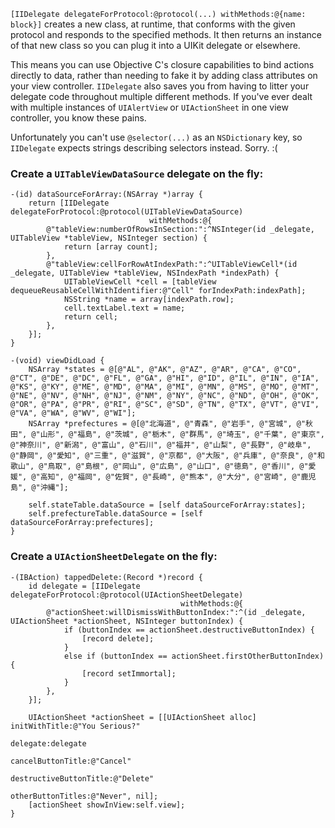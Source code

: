 `[IIDelegate delegateForProtocol:@protocol(...) withMethods:@{name: block}]` creates a new class, at runtime, that conforms with the given protocol and responds to the specified methods. It then returns an instance of that new class so you can plug it into a UIKit delegate or elsewhere.

This means you can use Objective C's closure capabilities to bind actions directly to data, rather than needing to fake it by adding class attributes on your view controller. `IIDelegate` also saves you from having to litter your delegate code throughout multiple different methods. If you've ever dealt with multiple instances of `UIAlertView` or `UIActionSheet` in one view controller, you know these pains.

Unfortunately you can't use `@selector(...)` as an `NSDictionary` key, so `IIDelegate` expects strings describing selectors instead. Sorry. :(

### Create a `UITableViewDataSource` delegate on the fly:

    -(id) dataSourceForArray:(NSArray *)array {
        return [IIDelegate delegateForProtocol:@protocol(UITableViewDataSource)
                                   withMethods:@{
            @"tableView:numberOfRowsInSection:":^NSInteger(id _delegate, UITableView *tableView, NSInteger section) {
                return [array count];
            },
            @"tableView:cellForRowAtIndexPath:":^UITableViewCell*(id _delegate, UITableView *tableView, NSIndexPath *indexPath) {
                UITableViewCell *cell = [tableView dequeueReusableCellWithIdentifier:@"Cell" forIndexPath:indexPath];
                NSString *name = array[indexPath.row];
                cell.textLabel.text = name;
                return cell;
            },
        }];
    }
    
    -(void) viewDidLoad {
        NSArray *states = @[@"AL", @"AK", @"AZ", @"AR", @"CA", @"CO", @"CT", @"DE", @"DC", @"FL", @"GA", @"HI", @"ID", @"IL", @"IN", @"IA", @"KS", @"KY", @"ME", @"MD", @"MA", @"MI", @"MN", @"MS", @"MO", @"MT", @"NE", @"NV", @"NH", @"NJ", @"NM", @"NY", @"NC", @"ND", @"OH", @"OK", @"OR", @"PA", @"PR", @"RI", @"SC", @"SD", @"TN", @"TX", @"VT", @"VI", @"VA", @"WA", @"WV", @"WI"];
        NSArray *prefectures = @[@"北海道", @"青森", @"岩手", @"宮城", @"秋田", @"山形", @"福島", @"茨城", @"栃木", @"群馬", @"埼玉", @"千葉", @"東京", @"神奈川", @"新潟", @"富山", @"石川", @"福井", @"山梨", @"長野", @"岐阜", @"静岡", @"愛知", @"三重", @"滋賀", @"京都", @"大阪", @"兵庫", @"奈良", @"和歌山", @"鳥取", @"島根", @"岡山", @"広島", @"山口", @"徳島", @"香川", @"愛媛", @"高知", @"福岡", @"佐賀", @"長崎", @"熊本", @"大分", @"宮崎", @"鹿児島", @"沖縄"];
    
        self.stateTable.dataSource = [self dataSourceForArray:states];
        self.prefectureTable.dataSource = [self dataSourceForArray:prefectures];
    }

### Create a `UIActionSheetDelegate` on the fly:

    -(IBAction) tappedDelete:(Record *)record {
        id delegate = [IIDelegate delegateForProtocol:@protocol(UIActionSheetDelegate)
                                          withMethods:@{
            @"actionSheet:willDismissWithButtonIndex:":^(id _delegate, UIActionSheet *actionSheet, NSInteger buttonIndex) {
                if (buttonIndex == actionSheet.destructiveButtonIndex) {
                    [record delete];
                }
                else if (buttonIndex == actionSheet.firstOtherButtonIndex) {
                    [record setImmortal];
                }
            },
        }];

        UIActionSheet *actionSheet = [[UIActionSheet alloc] initWithTitle:@"You Serious?"
                                                                 delegate:delegate
                                                        cancelButtonTitle:@"Cancel"
                                                   destructiveButtonTitle:@"Delete"
                                                        otherButtonTitles:@"Never", nil];
        [actionSheet showInView:self.view];
    }
